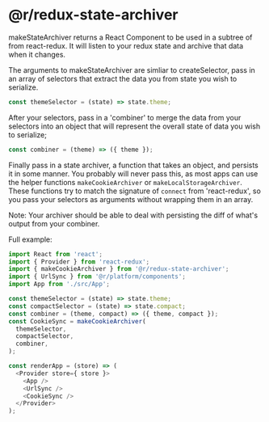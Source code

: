 # @r/redux-state-archiver

makeStateArchiver returns a React Component to be used in a subtree of
<Provdider /> from react-redux. It will listen to your redux state and archive that data
when it changes.

The arguments to makeStateArchiver are simliar to createSelector, pass in an array
of selectors that extract the data you from state you wish to serialize.

```javascript
const themeSelector = (state) => state.theme;
```

After your selectors, pass in a 'combiner' to merge the data from your selectors
into an object that will represent the overall state of data you wish to serialize;

```javascript
const combiner = (theme) => ({ theme });
```

Finally pass in a state archiver, a function that takes an object, and persists it
in some manner. You probably will never pass this, as most apps can use the helper functions
`makeCookieArchiver` or `makeLocalStorageArchiver`. These functions try to match the signature
of `connect` from 'react-redux', so you pass your selectors as arguments without wrapping them
in an array.

Note: Your archiver should be able to deal with persisting the diff of what's output from your combiner.

Full example:
```javascript
import React from 'react';
import { Provider } from 'react-redux';
import { makeCookieArchiver } from '@r/redux-state-archiver';
import { UrlSync } from '@r/platform/components';
import App from './src/App';

const themeSelector = (state) => state.theme;
const compactSelector = (state) => state.compact;
const combiner = (theme, compact) => ({ theme, compact });
const CookieSync = makeCookieArchiver(
  themeSelector,
  compactSelector,
  combiner,
);

const renderApp = (store) => (
  <Provider store={ store }>
    <App />
    <UrlSync />
    <CookieSync />
  </Provider>
);

```
